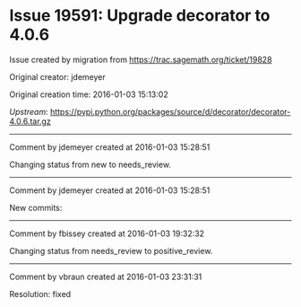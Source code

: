 # Issue 19591: Upgrade decorator to 4.0.6

Issue created by migration from https://trac.sagemath.org/ticket/19828

Original creator: jdemeyer

Original creation time: 2016-01-03 15:13:02

*Upstream*: https://pypi.python.org/packages/source/d/decorator/decorator-4.0.6.tar.gz


---

Comment by jdemeyer created at 2016-01-03 15:28:51

Changing status from new to needs_review.


---

Comment by jdemeyer created at 2016-01-03 15:28:51

New commits:


---

Comment by fbissey created at 2016-01-03 19:32:32

Changing status from needs_review to positive_review.


---

Comment by vbraun created at 2016-01-03 23:31:31

Resolution: fixed
